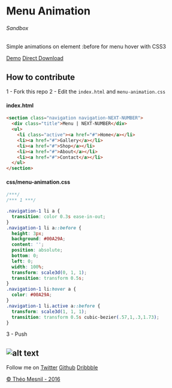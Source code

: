 # Menu Animation

###### Sandbox
Simple animations on element :before for menu hover with CSS3

[Demo](http://www.theomesnil.com/demo/MenuAnimation/)
[Direct Download](http://www.theomesnil.com/demo/MenuAnimation/MenuAnimation.zip)

## How to contribute

1 - Fork this repo
2 - Edit the `index.html` and `menu-animation.css`

#### index.html

```html
<section class="navigation navigation-NEXT-NUMBER">
  <div class="title">Menu | NEXT-NUMBER</div>
  <ul>
    <li class="active"><a href="#">Home</a></li>
    <li><a href="#">Gallery</a></li>
    <li><a href="#">Shop</a></li>
    <li><a href="#">About</a></li>
    <li><a href="#">Contact</a></li>
  </ul>
</section>
```

#### css/menu-animation.css

```css
/***/
/*** 1 ***/

.navigation-1 li a {
  transition: color 0.3s ease-in-out;
}
.navigation-1 li a::before {
  height: 3px;
  background: #00A29A;
  content: '';
  position: absolute;
  bottom: 0;
  left: 0;
  width: 100%;
  transform: scale3d(0, 1, 1);
  transition: transform 0.5s;
}
.navigation-1 li:hover a {
  color: #00A29A;
}
.navigation-1 li.active a::before {
  transform: scale3d(1, 1, 1);
  transition: transform 0.5s cubic-bezier(.57,1,.3,1.73);
}
```
3 - Push

## ![alt text](https://avatars2.githubusercontent.com/u/11488084?v=3&s=60 "theomesnil.com")

Follow me on [Twitter](https://twitter.com/theomesnil) [Github](https://github.com/mesniltheo) [Dribbble](https://dribbble.com/theomesnil)

[© Théo Mesnil - 2016](http://www.theomesnil.com)
